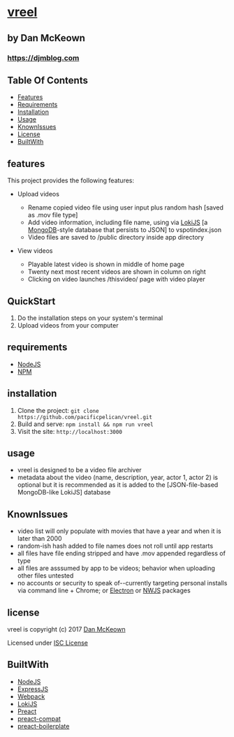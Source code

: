# [vreel](http://vreel.pacificio.com)

## by Dan McKeown

### https://djmblog.com

## Table Of Contents
- [Features](#features)
- [Requirements](#requirements)
- [Installation](#installation)
- [Usage](#usage)
- [KnownIssues](#KnownIssues)
- [License](#license)
- [BuiltWith](#BuiltWith)

## features

This project provides the following features:

- Upload videos
    - Rename copied video file using user input plus random hash [saved as .mov file type]
    - Add video information, including file name, using via [LokiJS](http://lokijs.org/) [a [MongoDB](https://www.mongodb.com/)-style database that persists to JSON] to vspotindex.json
    - Video files are saved to /public directory inside app directory
    
- View videos
    - Playable latest video is shown in middle of home page
    - Twenty next most recent videos are shown in column on right
    - Clicking on video launches /thisvideo/<video-name> page with video player

## QuickStart
1. Do the installation steps on your system's terminal
2. Upload videos from your computer

## requirements
- [NodeJS](https://nodejs.org)
- [NPM](https://www.npmjs.com/)

## installation
1. Clone the project: `git clone https://github.com/pacificpelican/vreel.git`
2. Build and serve: `npm install && npm run vreel`
3. Visit the site: `http://localhost:3000`

## usage
- vreel is designed to be a video file archiver
- metadata about the video (name, description, year, actor 1, actor 2) is optional but it is recommended as it is added to the [JSON-file-based MongoDB-like LokiJS] database

## KnownIssues
- video list will only populate with movies that have a year and when it is later than 2000
- random-ish hash added to file names does not roll until app restarts
- all files have file ending stripped and have .mov appended regardless of type
- all files are asssumed by app to be videos; behavior when uploading other files untested
- no accounts or security to speak of--currently targeting personal installs via command line + Chrome; or [Electron](https://electron.atom.io/) or [NWJS](https://nwjs.io/) packages

## license

vreel is copyright (c) 2017 [Dan McKeown](http://danmckeown.info)

Licensed under [ISC License](https://opensource.org/licenses/ISC)

## BuiltWith

- [NodeJS](https://nodejs.org)
- [ExpressJS](https://expressjs.com/)
- [Webpack](https://webpack.github.io)
- [LokiJS](http://lokijs.org/)
- [Preact](https://github.com/developit/preact)
- [preact-compat](https://github.com/developit/preact-compat)
- [preact-boilerplate](https://github.com/developit/preact-boilerplate)
